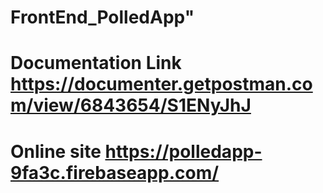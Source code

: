 # FrontEnd_PolledApp" 
# Documentation Link https://documenter.getpostman.com/view/6843654/S1ENyJhJ
# Online site https://polledapp-9fa3c.firebaseapp.com/
